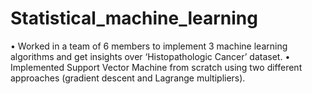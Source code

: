 # Statistical_machine_learning
• Worked in a team of 6 members to implement 3 machine learning algorithms and get insights over ‘Histopathologic Cancer’ dataset. • Implemented Support Vector Machine from scratch using two different approaches (gradient descent and Lagrange multipliers).
